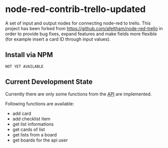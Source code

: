 node-red-contrib-trello-updated
===============================

A set of input and output nodes for connecting node-red to trello. This project has been forked from https://github.com/afeltham/node-red-trello in order to provide bug fixes, expand features and make fields more flexible (for example insert a card ID through input values).

## Install via NPM
```
NOT YET AVAILABLE
```

## Current Development State

Currently there are only some functions from the [API](https://developers.trello.com/advanced-reference) are implemented.

Following functions are available:

* add card
* add checklist item
* get list informations
* get cards of list
* get lists from a board
* get boards for the api user
